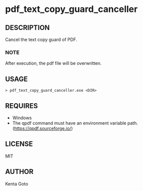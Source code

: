 # pdf_text_copy_guard_canceller 

## DESCRIPTION 
Cancel the text copy guard of PDF. 

### NOTE
After execution, the pdf file will be overwritten.

## USAGE 
```
> pdf_text_copy_guard_canceller.exe <DIR>
```

## REQUIRES
- Windows
- The qpdf command must have an environment variable path. (https://qpdf.sourceforge.io/)

## LICENSE
MIT

## AUTHOR  
Kenta Goto
